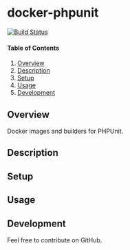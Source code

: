 # docker-phpunit

[![Build Status](https://travis-ci.org/rentabiliweb/docker-phpunit.svg?branch=master)](https://travis-ci.org/rentabiliweb/docker-phpunit)

#### Table of Contents

1. [Overview](#overview)
2. [Description](#description)
3. [Setup](#setup)
4. [Usage](#usage)
5. [Development](#development)

## Overview

Docker images and builders for PHPUnit.

## Description

## Setup

## Usage

## Development

Feel free to contribute on GitHub.
